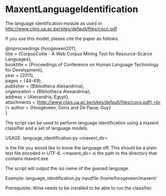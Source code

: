 # MaxentLanguageIdentification
The language identification module as used in: http://www.clips.ua.ac.be/sites/default/files/coco.pdf

If you use this model, please cite the paper as follows:

@inproceedings {hoogeveen2011,<br />
	title = {CorpusCollie - A Web Corpus Mining Tool for Resource-Scarce Languages},<br />
	booktitle = {Proceedings of Conference on Human Language Technology for Development},<br />
	year = {2011},<br />
	pages = {44-49},<br />
	publisher = {Bibliotheca Alexandrina},<br />
	organization = {Bibliotheca Alexandrina},<br />
	address = {Alexandria, Egypt},<br />
	attachments = {http://www.clips.ua.ac.be/sites/default/files/coco.pdf},<br />
	author = {Hoogeveen, Doris and De Pauw, Guy}<br />
}

The script can be used to perform language identification using a maxent classifier and a set of language models.

USAGE: language_identification.py <inputfile> <maxent_dir>

<inputfile> is the file you would like to know the language off. This should be a plain text file encoded in UTF-8.
<maxent_dir> is the path to the directory that contains maxent.exe

The script will output the iso name of the guesed language.

Example: language_identification.py inputfile /home/hoogeveen/maxent/

Prerequisite: Wine needs to be installed to be able to run the classifier.
